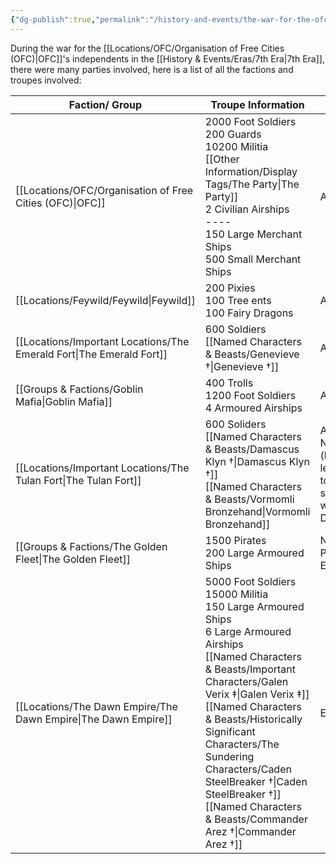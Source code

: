 ```yaml
---
{"dg-publish":true,"permalink":"/history-and-events/the-war-for-the-ofc-s-freedom/","updated":"2025-06-10T19:11:47.470+01:00"}
---
```


During the war for the [[Locations/OFC/Organisation of Free Cities (OFC)\|OFC]]'s independents in the [[History & Events/Eras/7th Era\|7th Era]], there were many parties involved, here is a list of all the factions and troupes involved:

| Faction/ Group                             | Troupe Information                                                                                                                                               | Status                                                      |
| ------------------------------------------ | ---------------------------------------------------------------------------------------------------------------------------------------------------------------- | ----------------------------------------------------------- |
| [[Locations/OFC/Organisation of Free Cities (OFC)\|OFC]] | 2000 Foot Soldiers<br>200 Guards<br>10200 Militia<br>[[Other Information/Display Tags/The Party\|The Party]]<br>2 Civilian Airships<br>----<br>150 Large Merchant Ships<br>500 Small Merchant Ships        | ALLIED                                                      |
| [[Locations/Feywild/Feywild\|Feywild]]                                | 200 Pixies<br>100 Tree ents<br>100 Fairy Dragons                                                                                                                 | ALLIED                                                      |
| [[Locations/Important Locations/The Emerald Fort\|The Emerald Fort]]                       | 600 Soldiers<br>[[Named Characters & Beasts/Genevieve †\|Genevieve †]]                                                                                                                                    | ALLIED                                                      |
| [[Groups & Factions/Goblin Mafia\|Goblin Mafia]]                           | 400 Trolls<br>1200 Foot Soldiers<br>4 Armoured Airships                                                                                                          | ALLIED                                                      |
| [[Locations/Important Locations/The Tulan Fort\|The Tulan Fort]]                         | 600 Soliders<br>[[Named Characters & Beasts/Damascus Klyn †\|Damascus Klyn †]]<br>[[Named Characters & Beasts/Vormomli Bronzehand\|Vormomli Bronzehand]]                                                                                                     | Assumed Neutral (later learned to have sided with The Dawn) |
| [[Groups & Factions/The Golden Fleet\|The Golden Fleet]]                       | 1500 Pirates<br>200 Large Armoured Ships                                                                                                                         | Neutral / Potensial Enemy                                   |
| [[Locations/The Dawn Empire/The Dawn Empire\|The Dawn Empire]]                        | 5000 Foot Soldiers <br>15000 Militia<br>150 Large Armoured Ships<br>6 Large Armoured Airships<br>[[Named Characters & Beasts/Important Characters/Galen Verix ‡\|Galen Verix ‡]]<br>[[Named Characters & Beasts/Historically Significant  Characters/The Sundering Characters/Caden SteelBreaker †\|Caden SteelBreaker †]]<br>[[Named Characters & Beasts/Commander Arez †\|Commander Arez †]] | Enemy                                                       |
